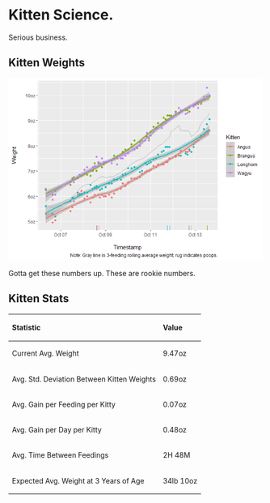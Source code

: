 # Kitten Science.

Serious business.

## Kitten Weights

![](https://github.com/davidhunterwalsh/kittenscience/blob/production/readme_files/figure-gfm/weights_plot-1.png)

Gotta get these numbers up. These are rookie numbers.

## Kitten Stats

<table>

<thead>

<tr>

<th style="text-align:left;">

Statistic

</th>

<th style="text-align:left;">

Value

</th>

</tr>

</thead>

<tbody>

<tr>

<td style="text-align:left;">

Current Avg. Weight

</td>

<td style="text-align:left;">

9.47oz

</td>

</tr>

<tr>

<td style="text-align:left;">

Avg. Std. Deviation Between Kitten Weights

</td>

<td style="text-align:left;">

0.69oz

</td>

</tr>

<tr>

<td style="text-align:left;">

Avg. Gain per Feeding per Kitty

</td>

<td style="text-align:left;">

0.07oz

</td>

</tr>

<tr>

<td style="text-align:left;">

Avg. Gain per Day per Kitty

</td>

<td style="text-align:left;">

0.48oz

</td>

</tr>

<tr>

<td style="text-align:left;">

Avg. Time Between Feedings

</td>

<td style="text-align:left;">

2H 48M

</td>

</tr>

<tr>

<td style="text-align:left;">

Expected Avg. Weight at 3 Years of Age

</td>

<td style="text-align:left;">

34lb 10oz

</td>

</tr>

</tbody>

</table>
